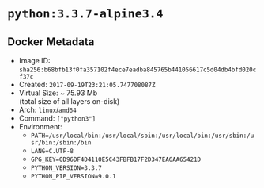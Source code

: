 # `python:3.3.7-alpine3.4`

## Docker Metadata

- Image ID: `sha256:b68bfb13f0fa357102f4ece7eadba845765b441056617c5d04db4bfd020cf37c`
- Created: `2017-09-19T23:21:05.747708087Z`
- Virtual Size: ~ 75.93 Mb  
  (total size of all layers on-disk)
- Arch: `linux`/`amd64`
- Command: `["python3"]`
- Environment:
  - `PATH=/usr/local/bin:/usr/local/sbin:/usr/local/bin:/usr/sbin:/usr/bin:/sbin:/bin`
  - `LANG=C.UTF-8`
  - `GPG_KEY=0D96DF4D4110E5C43FBFB17F2D347EA6AA65421D`
  - `PYTHON_VERSION=3.3.7`
  - `PYTHON_PIP_VERSION=9.0.1`

